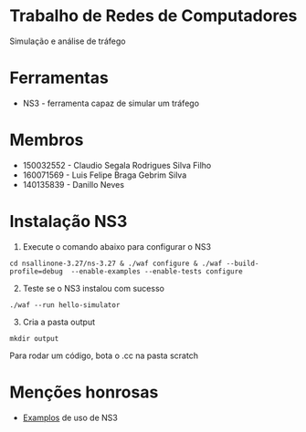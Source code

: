# Trabalho de Redes de Computadores

Simulação e análise de tráfego

# Ferramentas
 
+ NS3 - ferramenta capaz de simular um tráfego

# Membros

+ 150032552 - Claudio Segala Rodrigues Silva Filho
+ 160071569 - Luis Felipe Braga Gebrim Silva
+ 140135839 - Danillo Neves

# Instalação NS3

1. Execute o comando abaixo para configurar o NS3
```
cd nsallinone-3.27/ns-3.27 & ./waf configure & ./waf --build-profile=debug  --enable-examples --enable-tests configure
```
2. Teste se o NS3 instalou com sucesso 
```
./waf --run hello-simulator
```
3. Cria a pasta output
```
mkdir output
```

Para rodar um código, bota o .cc na pasta scratch


# Menções honrosas

+ [Examplos](https://github.com/Gabrielcarvfer/NS3-CMake-project-example) de uso de NS3
